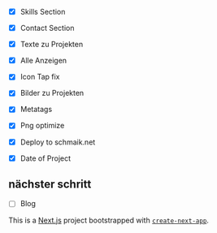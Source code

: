 - [x] Skills Section
- [x] Contact Section
- [x] Texte zu Projekten
- [x] Alle Anzeigen
- [x] Icon Tap fix
- [x] Bilder zu Projekten
- [x] Metatags
- [x] Png optimize
- [x] Deploy to schmaik.net
- [x] Date of Project


## nächster schritt 
- [ ] Blog

This is a [Next.js](https://nextjs.org/) project bootstrapped with [`create-next-app`](https://github.com/vercel/next.js/tree/canary/packages/create-next-app).